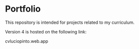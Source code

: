 # Portfolio

This repository is intended for projects related to my curriculum.

Version 4 is hosted on the following link:

cvluciopinto.web.app
